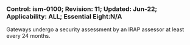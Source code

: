 ### Control: ism-0100; Revision: 11; Updated: Jun-22; Applicability: ALL; Essential Eight:N/A
<p>Gateways undergo a security assessment by an IRAP assessor at least every 24 months.</p>